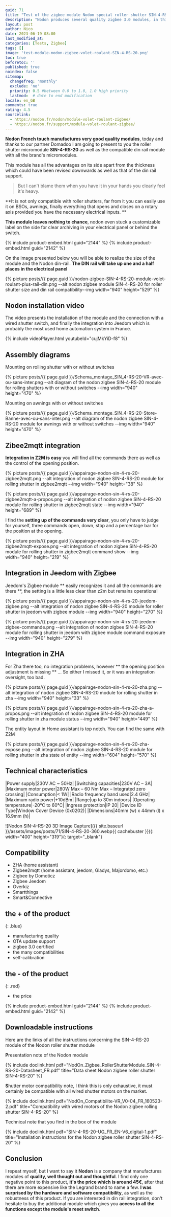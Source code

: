 ```yaml
---
guid: 71
title: "Test of the zigbee module Nodon special roller shutter SIN-4-RS-20"
description: "Nodon produces several quality zigbee 3.0 modules, in this article I will introduce the SIN-4-RS-20 roller shutter control module"
layout: post
author: Nico
date: 2023-06-19 08:00
last_modified_at: 
categories: [Tests, Zigbee]
tags: []
image: 'test-module-nodon-zigbee-volet-roulant-SIN-4-RS-20.png'
toc: true
beforetoc: ''
published: true
noindex: false
sitemap:
  changefreq: 'monthly'
  exclude: 'no'
  priority: 0.5 #between 0.0 to 1.0, 1.0 high priority
  lastmod:  # date to end modification
locale: en_GB
comments: true
rating: 4.5
sourcelink:
  - https://nodon.fr/nodon/module-volet-roulant-zigbee/
  - https://nodon.fr/support/module-volet-roulant-zigbee/
---
```


**Nodon French touch manufactures very good quality modules**, today and thanks to our partner Domadoo I am going to present to you the roller shutter micromodule **SIN-4-RS-20** as well as the compatible din rail module with all the brand's micromodules.

This module has all the advantages on its side apart from the thickness which could have been revised downwards as well as that of the din rail support.

> But I can't blame them when you have it in your hands you clearly feel it's heavy.

**It is not only compatible with roller shutters, far from it you can easily use it on BSOs, awnings, finally everything that opens and closes on a rotary axis provided you have the necessary electrical inputs. **

**This module leaves nothing to chance**, nodon even stuck a customizable label on the side for clear archiving in your electrical panel or behind the switch.

{% include product-embed.html guid="2144" %}
{% include product-embed.html guid="2142" %}

On the image presented below you will be able to realize the size of the module and the Nodon din-rail. **The DIN rail will take up one and a half places in the electrical panel**

{% picture posts/{{ page.guid }}/nodon-zigbee-SIN-4-RS-20-module-volet-roulant-plus-rail-din.png --alt nodon zigbee module SIN-4-RS-20 for roller shutter size and din rail compatibility--img width="940" height="529" %}

## Nodon installation video

The video presents the installation of the module and the connection with a wired shutter switch, and finally the integration into Jeedom which is probably the most used home automation system in France.

{% include videoPlayer.html youtubeId="cujMkYiD-f8" %}

## Assembly diagrams

Mounting on rolling shutter with or without switches

{% picture posts/{{ page.guid }}/Schema_montage_SIN_4-RS-20-VR-avec-ou-sans-inter.png --alt diagram of the nodon zigbee SIN-4-RS-20 module for rolling shutters with or without switches --img width="940" height="470" %}

Mounting on awnings with or without switches

{% picture posts/{{ page.guid }}/Schema_montage_SIN_4-RS-20-Store-Banne-avec-ou-sans-inter.png --alt diagram of the nodon zigbee SIN-4-RS-20 module for awnings with or without switches --img width="940" height="470" %}

## Zibee2mqtt integration

**Integration in Z2M is easy** you will find all the commands there as well as the control of the opening position.

{% picture posts/{{ page.guid }}/appairage-nodon-sin-4-rs-20-zigbee2mqtt.png --alt integration of nodon zigbee SIN-4-RS-20 module for rolling shutter in zigbee2mqtt --img width="940" height="38" %}

{% picture posts/{{ page.guid }}/appairage-nodon-sin-4-rs-20-zigbee2mqtt-a-propos.png --alt integration of nodon zigbee SIN-4-RS-20 module for rolling shutter in zigbee2mqtt state --img width="940" height="689" %}

I find the **setting up of the commands very clear**, you only have to judge for yourself, three commands open, down, stop and a percentage bar for the position at the opening.

{% picture posts/{{ page.guid }}/appairage-nodon-sin-4-rs-20-zigbee2mqtt-expose.png --alt integration of nodon zigbee SIN-4-RS-20 module for rolling shutter in zigbee2mqtt command show --img width="940" height="219" %}

## Integration in Jeedom with Zigbee

Jeedom's Zigbee module ** easily recognizes it and all the commands are there **, the setting is a little less clear than z2m but remains operational

{% picture posts/{{ page.guid }}/appairage-nodon-sin-4-rs-20-jeedom-zigbee.png --alt integration of nodon zigbee SIN-4-RS-20 module for roller shutter in jeedom with zigbee module --img width="940" height="270" %}

{% picture posts/{{ page.guid }}/appairage-nodon-sin-4-rs-20-jeedom-zigbee-commande.png --alt integration of nodon zigbee SIN-4-RS-20 module for rolling shutter in jeedom with zigbee module command exposure --img width="940" height="279" %}

## Integration in ZHA

For Zha there too, no integration problems, however ** the opening position adjustment is missing ** ... So either I missed it, or it was an integration oversight, too bad.

{% picture posts/{{ page.guid }}/appairage-nodon-sin-4-rs-20-zha.png --alt integration of nodon zigbee SIN-4-RS-20 module for rolling shutter in zha --img width="940" height="33" %}

{% picture posts/{{ page.guid }}/appairage-nodon-sin-4-rs-20-zha-a-propos.png --alt integration of nodon zigbee SIN-4-RS-20 module for rolling shutter in zha module status --img width="940" height="449" %}

The entity layout in Home assistant is top notch. You can find the same with Z2M

{% picture posts/{{ page.guid }}/appairage-nodon-sin-4-rs-20-zha-expose.png --alt integration of nodon zigbee SIN-4-RS-20 module for rolling shutter in zha state of entity --img width="604" height="570" %}


## Technical characteristics

|Power supply|230V AC ~ 50Hz|
|Switching capacities|230V AC – 3A|
|Maximum motor power|280W Max – 60 Nm Max – Integrated zero crossing|
|Consumption|< 1W|
|Radio frequency band used|2.4 GHz|
|Maximum radio power|+10dBm|
|Range|up to 30m indoors|
|Operating temperature|-20°C to 60°C|
|Ingress protection|IP 20|
|Device ID Type|Window Cover Device (0x0202)|
|Dimensions|40mm (w) x 44mm (l) x 16.9mm (h)|

![Nodon SIN-4-RS-20 3D Image Capture]({{ site.baseurl }}/assets/images/posts/71/SIN-4-RS-20-360.webp{{ cachebuster }}){: width="400" height="319"}{: target="_blank"}

## Compatibility

- ZHA (home assistant)
- Zigbee2mqtt (home assistant, jeedom, Gladys, Majordomo, etc.)
- Zigbee by Domoticz
- Zigbee Jeedom
- Overkiz
- Smartthings
- Smart&Connective

## **the + of the product**
{: .blue}
- manufacturing quality
- OTA update support
- zigbee 3.0 certified
- the many compatibilities
- self-calibration

## **the - of the product**
{: .red}

- the price

{% include product-embed.html guid="2144" %}
{% include product-embed.html guid="2142" %}

## Downloadable instructions

Here are the links of all the instructions concerning the SIN-4-RS-20 module of the Nodon roller shutter module

**P**resentation note of the Nodon module

{% include doclink.html pdf="NodOn_Zigbee_RollerShutterModule_SIN-4-RS-20-Datasheet_FR.pdf" title="Data sheet Nodon zigbee roller shutter SIN-4-RS-20" %}

**S**hutter motor compatibility note, I think this is only exhaustive, it must certainly be compatible with all wired shutter motors on the market.

{% include doclink.html pdf="NodOn_Compatibilite-VR_V0-04_FR_160523-2.pdf" title="Compatibility with wired motors of the Nodon zigbee rolling shutter SIN-4-RS-20" %}

**T**echnical note that you find in the box of the module

{% include doclink.html pdf="SIN-4-RS-20-UG_FR_EN-V6_digital-1.pdf" title="Installation instructions for the Nodon zigbee roller shutter SIN-4-RS-20" %}

## Conclusion

I repeat myself, but I want to say it **Nodon** is a company that manufactures modules of **quality, well thought out and thoughtful**. I find only one negative point to this product, **it's the price which is around 45€**, after that there are more expensive like the Legrand brand to name a few. **I was surprised by the hardware and software compatibility**, as well as the robustness of this product. If you are interested in din rail integration, don't hesitate to buy the additional module which gives you **access to all the functions except the module's reset switch**.

